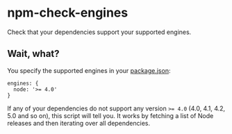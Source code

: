 # npm-check-engines

Check that your dependencies support your supported engines.

## Wait, what?

You specify the supported engines in your [package.json](https://docs.npmjs.com/files/package.json#engines):

```
engines: {
  node: '>= 4.0'
}
```

If any of your dependencies do not support any version `>= 4.0` (4.0, 4.1, 4.2, 5.0 and so on),
this script will tell you. It works by fetching a list of Node releases and then
iterating over all dependencies.
